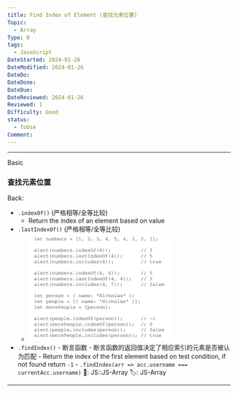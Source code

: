 ```yaml
---
title: Find Index of Element (查找元素位置)
Topic:
  - Array
Type: D
tags:
  - JavaScript
DateStarted: 2024-01-26
DateModified: 2024-01-26
DateDo:
DateDone:
DateDue:
DateReviewed: 2024-01-26
Reviewed: 1
Difficulty: Good
status:
  - ToUse
Comment:
---
```


---

Basic

### 查找元素位置

Back:

- `.indexOf()` (严格相等/全等比较)
  - Return the index of an element based on value
- `.lastIndexOf()` (严格相等/全等比较)
  - ![](./z-Assets/paste-image-1691284203252image.png)
- `.findIndex()` - 断言函数 - 断言函数的返回值决定了相应索引的元素是否被认为匹配 - Return the index of the first element based on test condition, if not found return `-1` - `.findIndex(arr => acc.username === currentAcc.username)`
📌: JS::JS-Array
🏷️: JS-Array
<!--ID: 1706600287380-->

---
